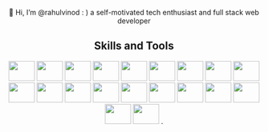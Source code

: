 <p align="center">
 👋 Hi, I’m @rahulvinod : ) a self-motivated tech enthusiast and full stack web developer
</p>

<h2 align="center">Skills and Tools</h2>


<div align="center">
  <img src="https://cdn.jsdelivr.net/gh/devicons/devicon/icons/javascript/javascript-original.svg" height="40" width="52"/>
  <img src="https://cdn.jsdelivr.net/gh/devicons/devicon/icons/typescript/typescript-original.svg" height="40" width="52"/>
  <img src="https://cdn.jsdelivr.net/gh/devicons/devicon/icons/react/react-original-wordmark.svg" height="40" width="52"/>
  <img src="https://cdn.jsdelivr.net/gh/devicons/devicon/icons/nextjs/nextjs-original.svg" height="40" width="52"/>
  <img src="https://cdn.jsdelivr.net/gh/devicons/devicon/icons/nodejs/nodejs-original.svg" height="40" width="52"/>
  <img src="https://cdn.jsdelivr.net/gh/devicons/devicon/icons/express/express-original.svg" height="40" width="52"/>
  <img src="https://cdn.jsdelivr.net/gh/devicons/devicon/icons/mongodb/mongodb-original-wordmark.svg" height="40" width="52"/>
  <img src="https://cdn.jsdelivr.net/gh/devicons/devicon/icons/tailwindcss/tailwindcss-plain.svg" height="40" width="52"/>
  <img src="https://cdn.jsdelivr.net/gh/devicons/devicon/icons/materialui/materialui-original.svg" height="40" width="52"/>
  <img src="https://cdn.jsdelivr.net/gh/devicons/devicon/icons/bootstrap/bootstrap-original.svg" height="40" width="52"/>
  <img src="https://cdn.jsdelivr.net/gh/devicons/devicon/icons/sass/sass-original.svg" height="40" width="52"/>
  <img src="https://cdn.jsdelivr.net/gh/devicons/devicon/icons/graphql/graphql-plain.svg" height="40" width="52"/>
  <img src="https://cdn.jsdelivr.net/gh/devicons/devicon/icons/c/c-plain.svg" height="40" width="52"/>
  <img src="https://cdn.jsdelivr.net/gh/devicons/devicon/icons/git/git-plain.svg" height="40" width="52"/>
  <img src="https://cdn.jsdelivr.net/gh/devicons/devicon/icons/firebase/firebase-plain-wordmark.svg" height="40" width="52"/>
  <img src="https://cdn.jsdelivr.net/gh/devicons/devicon/icons/googlecloud/googlecloud-original.svg" height="40" width="52"/>
  <img src="https://cdn.jsdelivr.net/gh/devicons/devicon/icons/amazonwebservices/amazonwebservices-original-wordmark.svg" height="40" width="52"/>
  <img src="https://cdn.jsdelivr.net/gh/devicons/devicon/icons/figma/figma-original.svg" height="40" width="52"/>
  <img src="https://cdn.jsdelivr.net/gh/devicons/devicon/icons/redis/redis-original-wordmark.svg" height="40" width="52"/>
  <img src="https://cdn.jsdelivr.net/gh/devicons/devicon/icons/redux/redux-original.svg" height="40" width="52"/> .
</div>

























